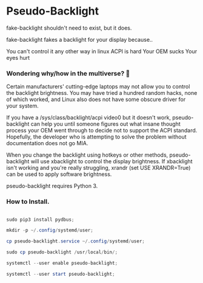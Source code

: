 # Pseudo-Backlight

fake-backlight shouldn't need to exist, but it does.

fake-backlight fakes a backlight for your display because..

You can't control it any other way in linux
ACPI is hard
Your OEM sucks
Your eyes hurt

### Wondering why/how in the multiverse? 🤔
Certain manufacturers' cutting-edge laptops may not allow you to control the backlight brightness. You may have tried a hundred random hacks, none of which worked, and Linux also does not have some obscure driver for your system.

If you have a /sys/class/backlight/acpi video0 but it doesn't work, pseudo-backlight can help you until someone figures out what insane thought process your OEM went through to decide not to support the ACPI standard. Hopefully, the developer who is attempting to solve the problem without documentation does not go MIA.

When you change the backlight using hotkeys or other methods, pseudo-backlight will use xbacklight to control the display brightness. If xbacklight isn't working and you're really struggling, xrandr (set USE XRANDR=True) can be used to apply software brightness.

pseudo-backlight requires Python 3.

### How to Install.
```` powershell

sudo pip3 install pydbus;

mkdir -p ~/.config/systemd/user;

cp pseudo-backlight.service ~/.config/systemd/user;

sudo cp pseudo-backlight /usr/local/bin/;

systemctl --user enable pseudo-backlight;

systemctl --user start pseudo-backlight;

````

